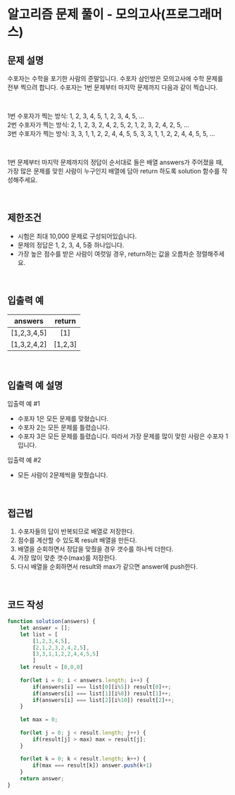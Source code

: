# 알고리즘 문제 풀이 - 모의고사(프로그래머스)

## 문제 설명

수포자는 수학을 포기한 사람의 준말입니다. 수포자 삼인방은 모의고사에 수학 문제를 전부 찍으려 합니다. 수포자는 1번 문제부터 마지막 문제까지 다음과 같이 찍습니다.

<br />

1번 수포자가 찍는 방식: 1, 2, 3, 4, 5, 1, 2, 3, 4, 5, ... <br />
2번 수포자가 찍는 방식: 2, 1, 2, 3, 2, 4, 2, 5, 2, 1, 2, 3, 2, 4, 2, 5, ...<br />
3번 수포자가 찍는 방식: 3, 3, 1, 1, 2, 2, 4, 4, 5, 5, 3, 3, 1, 1, 2, 2, 4, 4, 5, 5, ...

<br />

1번 문제부터 마지막 문제까지의 정답이 순서대로 들은 배열 answers가 주어졌을 때, 가장 많은 문제를 맞힌 사람이 누구인지 배열에 담아 return 하도록 solution 함수를 작성해주세요.

<br />

## 제한조건

- 시험은 최대 10,000 문제로 구성되어있습니다.
- 문제의 정답은 1, 2, 3, 4, 5중 하나입니다.
- 가장 높은 점수를 받은 사람이 여럿일 경우, return하는 값을 오름차순 정렬해주세요.

<br />

## 입출력 예

|        answers         |         return         |
| :-------------------: | :----------------------: |
| [1,2,3,4,5] |  [1]  |
| [1,3,2,4,2] |  [1,2,3]  |

<br />

## 입출력 예 설명

입출력 예 #1

- 수포자 1은 모든 문제를 맞혔습니다.
- 수포자 2는 모든 문제를 틀렸습니다.
- 수포자 3은 모든 문제를 틀렸습니다.
따라서 가장 문제를 많이 맞힌 사람은 수포자 1입니다.

입출력 예 #2

- 모든 사람이 2문제씩을 맞췄습니다.

<br />

## 접근법

1. 수포자들의 답이 반복되므로 배열로 저장한다.
2. 점수를 계산할 수 있도록 result 배열을 만든다.
3. 배열을 순회하면서 정답을 맞췄을 경우 갯수를 하나씩 더한다.
4. 가장 많이 맞춘 갯수(max)를 저장한다.
5. 다시 배열을 순회하면서 result와 max가 같으면 answer에 push한다.

<br />

## 코드 작성

```js
function solution(answers) {
    let answer = [];
    let list = [
        [1,2,3,4,5],
        [2,1,2,3,2,4,2,5],
        [3,3,1,1,2,2,4,4,5,5]
        ]
    let result = [0,0,0]
    
    for(let i = 0; i < answers.length; i++) {
        if(answers[i] === list[0][i%5]) result[0]++;
        if(answers[i] === list[1][i%8]) result[1]++;
        if(answers[i] === list[2][i%10]) result[2]++;
    }
    
    let max = 0;
    
    for(let j = 0; j < result.length; j++) {
        if(result[j] > max) max = result[j];
    }
    
    for(let k = 0; k < result.length; k++) {
        if(max === result[k]) answer.push(k+1)
    }
    return answer;
}
```

<br />
